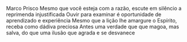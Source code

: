 Marco Prisco
Mesmo que você esteja com a razão, escute em silêncio a reprimenda injustificada
Ouvir para examinar é oportunidade de aprendizado e experiência
Mesmo que a lição lhe amargure o Espírito, receba como dádiva preciosa
Antes uma verdade que que magoa, mas salva, do que uma ilusão que agrada e se desvanece
